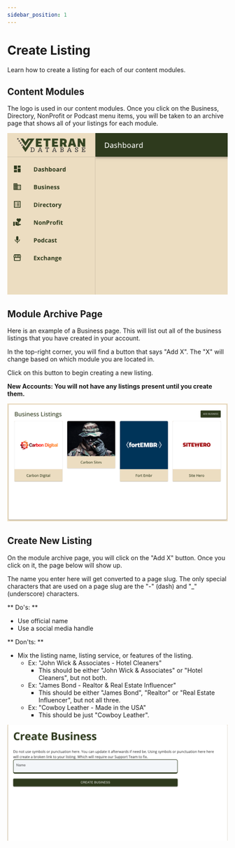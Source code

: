 ```yaml
---
sidebar_position: 1
---
```


# Create Listing

Learn how to create a listing for each of our content modules.

## Content Modules

The logo is used in our content modules. Once you click on the Business, Directory, NonProfit or Podcast menu items, you will be taken to an archive page that shows all of your listings for each module.

![Portal CMS Sidebar](./img/cms-sidebar.png)

## Module Archive Page

Here is an example of a Business page. This will list out all of the business listings that you have created in your account.

In the top-right corner, you will find a button that says "Add X". The "X" will change based on which module you are located in.

Click on this button to begin creating a new listing.

<strong>New Accounts: You will not have any listings present until you create them.</strong>

![Business Archive Page](./img/business-archive.png)

## Create New Listing

On the module archive page, you will click on the "Add X" button. Once you click on it, the page below will show up.

The name you enter here will get converted to a page slug. The only special characters that are used on a page slug are the "-" (dash) and "\_" (underscore) characters.

** Do&apos;s: **

- Use official name
- Use a social media handle

** Don&apos;ts: **

- Mix the listing name, listing service, or features of the listing.
  - Ex: "John Wick & Associates - Hotel Cleaners"
    - This should be either "John Wick & Associates" or "Hotel Cleaners", but not both.
  - Ex: "James Bond - Realtor &amp; Real Estate Influencer"
    - This should be either "James Bond", "Realtor" or "Real Estate Influencer", but not all three.
  - Ex: "Cowboy Leather - Made in the USA"
    - This should be just "Cowboy Leather".

![Business Create Page](./img/business-create.png)
